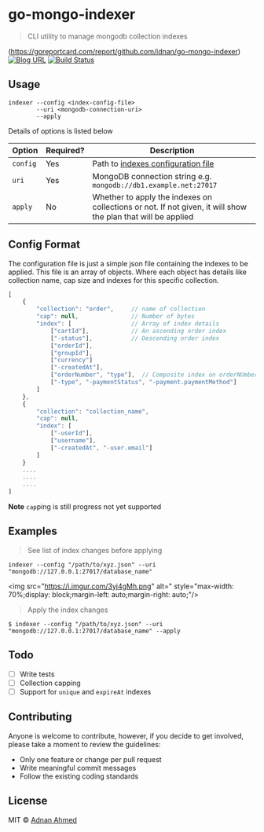 # go-mongo-indexer

> CLI utility to manage mongodb collection indexes

(https://goreportcard.com/report/github.com/idnan/go-mongo-indexer)
[![Blog URL](https://img.shields.io/badge/Author-blog-green.svg?style=flat-square)](https://adnanahmed.info)
[![Build Status](https://travis-ci.org/idnan/go-mongo-indexer.svg?branch=master)](https://travis-ci.org/idnan/go-mongo-indexer)

## Usage

```shell
indexer --config <index-config-file> 
        --uri <mongodb-connection-uri>
        --apply
```

Details of options is listed below

| **Option** | **Required?** | **Description** |
|------------|--------|-------|
| `config` | Yes | Path to [indexes configuration file](#config-format) |
| `uri`    | Yes | MongoDB connection string e.g. `mongodb://db1.example.net:27017` |
| `apply`  | No  | Whether to apply the indexes on collections or not. If not given, it will show the plan that will be applied |


## Config Format

The configuration file is just a simple json file containing the indexes to be applied. This file is an array of objects. Where each object has details like collection name, cap size and indexes for this specific collection.
```javascript
[
    {
        "collection": "order",     // name of collection
        "cap": null,               // Number of bytes 
        "index": [                 // Array of index details
            ["cartId"],            // An ascending order index
            ["-status"],           // Descending order index
            ["orderId"],
            ["groupId"],
            ["currency"]
            ["-createdAt"],
            ["orderNumber", "type"],  // Composite index on orderNUmber and type
            ["-type", "-paymentStatus", "-payment.paymentMethod"]
        ]
    },
    {
        "collection": "collection_name",
        "cap": null,
        "index": [
            ["-userId"],
            ["username"],
            ["-createdAt", "-user.email"]
        ]
    }
    ....
    ....
    ....
]
```

**Note** `cap`ping is still progress not yet supported

## Examples

> See list of index changes before applying

```shell
indexer --config "/path/to/xyz.json" --uri "mongodb://127.0.0.1:27017/database_name"
```

<img src="https://i.imgur.com/3yj4gMh.png" alt=" style="max-width: 70%;display: block;margin-left: auto;margin-right: auto;"/>

> Apply the index changes
```shell
$ indexer --config "/path/to/xyz.json" --uri "mongodb://127.0.0.1:27017/database_name" --apply
```

## Todo
* [ ] Write tests
* [ ] Collection capping
* [ ] Support for `unique` and `expireAt` indexes

## Contributing

Anyone is welcome to contribute, however, if you decide to get involved, please take a moment to review the guidelines:

* Only one feature or change per pull request
* Write meaningful commit messages
* Follow the existing coding standards

## License
MIT © [Adnan Ahmed](https://github.com/idnan)
